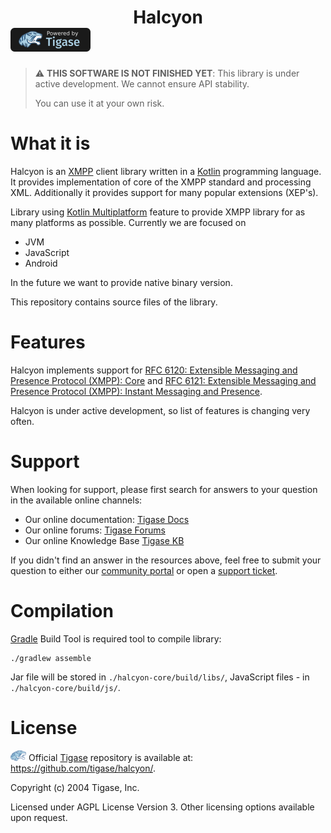 <h1>
  <div style="text-align: center">Halcyon</div>
  <img src="halcyon-docs/src/docs/asciidoc/images/badge_pbt_dn_s.png" alt="Powered By Tigase"/>
</h1>



> :warning: **THIS SOFTWARE IS NOT FINISHED YET**:
> This library is under active development. We cannot ensure API stability.
>
> You can use it at your own risk.

# What it is

Halcyon is an [XMPP](https://xmpp.org) client library written in a [Kotlin](https://kotlinlang.org/) programming language. 
It provides implementation of core of the XMPP standard and processing XML. Additionally it provides support for many popular extensions (XEP's).

Library using [Kotlin Multiplatform](https://kotlinlang.org/docs/reference/multiplatform.html) feature to provide XMPP library for as many platforms as possible.
Currently we are focused on
* JVM
* JavaScript
* Android

In the future we want to provide native binary version. 

This repository contains source files of the library.

# Features
Halcyon implements support for [RFC 6120: Extensible Messaging and Presence Protocol (XMPP): Core](https://xmpp.org/rfcs/rfc6120.html) and [RFC 6121: Extensible Messaging and Presence Protocol (XMPP): Instant Messaging and Presence](https://xmpp.org/rfcs/rfc6121.html).

Halcyon is under active development, so list of features is changing very often.

# Support

When looking for support, please first search for answers to your question in the available online channels:

* Our online documentation: [Tigase Docs](https://docs.tigase.net)
* Our online forums: [Tigase Forums](https://help.tigase.net/portal/community)
* Our online Knowledge Base [Tigase KB](https://help.tigase.net/portal/kb)

If you didn't find an answer in the resources above, feel free to submit your question to either our 
[community portal](https://help.tigase.net/portal/community) or open a [support ticket](https://help.tigase.net/portal/newticket).
 
# Compilation 

[Gradle](https://gradle.org/) Build Tool is required tool to compile library:

    ./gradlew assemble

Jar file will be stored in `./halcyon-core/build/libs/`, JavaScript files - in `./halcyon-core/build/js/`.

# License

<img alt="Tigase Tigase Logo" src="https://github.com/tigase/website-assets/blob/master/tigase/images/tigase-logo.png?raw=true" width="25"/> Official <a href="https://tigase.net/">Tigase</a> repository is available at: https://github.com/tigase/halcyon/.

Copyright (c) 2004 Tigase, Inc.

Licensed under AGPL License Version 3. Other licensing options available upon request.

